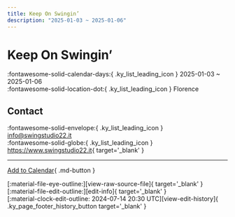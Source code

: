 ```yaml
---
title: Keep On Swingin’
description: "2025-01-03 ~ 2025-01-06"
---
```


# Keep On Swingin’ 

:fontawesome-solid-calendar-days:{ .ky_list_leading_icon } 2025-01-03 ~ 2025-01-06  
:fontawesome-solid-location-dot:{ .ky_list_leading_icon } Florence  

## Contact

:fontawesome-solid-envelope:{ .ky_list_leading_icon } <info@swingstudio22.it>  
:fontawesome-solid-globe:{ .ky_list_leading_icon } <https://www.swingstudio22.it>{ target='_blank' }  

---

[Add to Calendar](https://swing.news/ics/en/2025/it/keep-on-swingin-2025.ics){ .md-button }

<div class="ky_page_footer" markdown>
<div class="ky_page_footer_trailing" markdown="span">
[:material-file-eye-outline:][view-raw-source-file]{ target='_blank' }
[:material-file-edit-outline:][edit-info]{ target='_blank' }
</div>
<div class="ky_page_footer_leading" markdown="span">
[:material-clock-edit-outline: 2024-07-14 20:30 UTC][view-edit-history]{ .ky_page_footer_history_button target='_blank' }
</div>
</div>

[view-raw-source-file]: https://github.com/swingdance/events/blob/main/2025/it/keep-on-swingin-2025.json "View Raw Source File"
[edit-info]: https://github.com/swingdance/events/issues/new?assignees=&labels=update+event&projects=&template=03-update_entity.yml&title=%5B2025%2Fit%5D%20Keep%20On%20Swingin%E2%80%99&region=it&year=2025&id=keep-on-swingin-2025&name=Keep%20On%20Swingin%E2%80%99&org_id= "Edit Info"

[view-edit-history]: https://github.com/swingdance/events/commits/main/2025/it/keep-on-swingin-2025.json "View Edit History"
